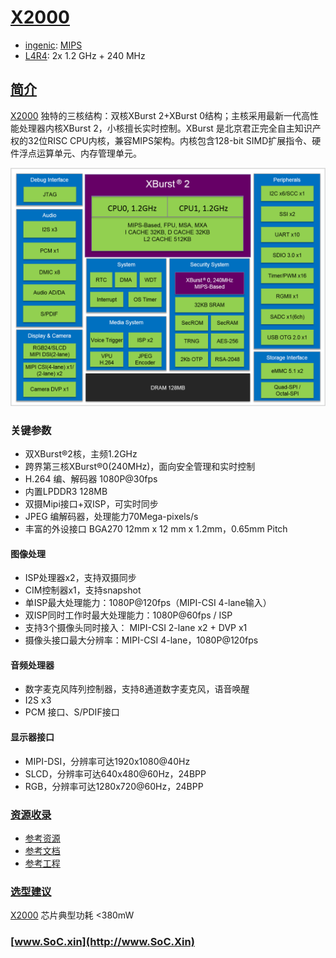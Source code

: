﻿# [X2000](https://doc.soc.xin/X2000)

* [ingenic](http://www.ingenic.com.cn): [MIPS](https://github.com/SoCXin/MIPS)
* [L4R4](https://github.com/SoCXin/Level): 2x 1.2 GHz + 240 MHz

## [简介](https://github.com/SoCXin/X2000)

[X2000](http://www.ingenic.com.cn/?product/id/34.html) 独特的三核结构：双核XBurst 2+XBurst 0结构；主核采用最新一代高性能处理器内核XBurst 2，小核擅长实时控制。XBurst 是北京君正完全自主知识产权的32位RISC CPU内核，兼容MIPS架构。内核包含128-bit SIMD扩展指令、硬件浮点运算单元、内存管理单元。

[![sites](docs/X2000.png)](http://www.ingenic.com.cn/?product/id/34.html)

### 关键参数

* 双XBurst®2核，主频1.2GHz
* 跨界第三核XBurst®0(240MHz)，面向安全管理和实时控制
* H.264 编、解码器 1080P@30fps
* 内置LPDDR3 128MB
* 双摄Mipi接口+双ISP，可实时同步
* JPEG 编解码器，处理能力70Mega-pixels/s
* 丰富的外设接口 BGA270 12mm x 12 mm x 1.2mm，0.65mm Pitch

#### 图像处理

* ISP处理器x2，支持双摄同步
* CIM控制器x1，支持snapshot
* 单ISP最大处理能力：1080P@120fps（MIPI-CSI 4-lane输入）
* 双ISP同时工作时最大处理能力：1080P@60fps / ISP
* 支持3个摄像头同时接入： MIPI-CSI 2-lane x2 + DVP x1
* 摄像头接口最大分辨率：MIPI-CSI 4-lane，1080P@120fps

#### 音频处理器

* 数字麦克风阵列控制器，支持8通道数字麦克风，语音唤醒
* I2S x3
* PCM 接口、S/PDIF接口

#### 显示器接口

* MIPI-DSI，分辨率可达1920x1080@40Hz
* SLCD，分辨率可达640x480@60Hz，24BPP
* RGB，分辨率可达1280x720@60Hz，24BPP

### [资源收录](https://github.com/SoCXin)

* [参考资源](src/)
* [参考文档](docs/)
* [参考工程](project/)

### [选型建议](https://github.com/SoCXin/X2000)

[X2000](https://github.com/SoCXin/X2000) 芯片典型功耗 <380mW


### [www.SoC.xin](http://www.SoC.Xin)
